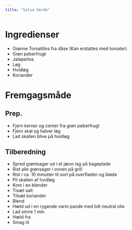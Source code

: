 ```yaml
---
title: "Salsa Verde"
---
```



# Ingredienser

- Grønne Tomatillos fra dåse (Kan erstattes med tomater)
- Grøn peberfrugt
- Jalapeños
- Løg
- Hvidløg
- Koriander

# Fremgagsmåde

## Prep.

- Fjern kerner og center fra grøn peberfrugt
- Fjern skal og halver løg
- Lad skallen blive på hvidløg

## Tilberedning
- Spred grøntsager ud i et jævn lag på bageplade
- Rist alle grønsager i ovnen på grill 
- Rist i ca. 10 minutter til sort på overfladen og bløde
- Pil skallen af hvidløg
- Kom i en blender
- Tisæt salt
- Tilsæt koriander
- Blend
- Hæld ud i en rygende varm pande med lidt neutral olie
- Lad simre 1 min
- Hæld fra
- Smag til